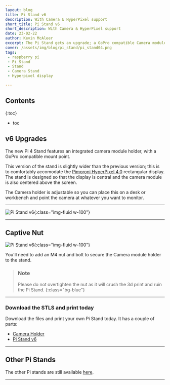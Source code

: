 ```yaml
---
layout: blog
title: Pi Stand v6
description: With Camera & HyperPixel support
short_title: Pi Stand v6
short_description: With Camera & HyperPixel support
date: 23-02-22
author: Kevin McAleer
excerpt: The Pi Stand gets an upgrade; a GoPro compatible Camera module and Hyperpixel 4.0 display
cover: /assets/img/blog/pi_stand/pi_stand04.png
tags: 
 - raspberry pi
 - Pi Stand
 - Stand
 - Camera Stand
 - Hyperpixel display

---
```


## Contents

{:toc}
* toc

## v6 Upgrades

The new Pi 4 Stand features an integrated camera module holder, with a GoPro compatible mount point.

This version of the stand is slightly wider than the previous version; this is to comfortably accomodate the [Pimoroni HyperPixel 4.0](https://shop.pimoroni.com/products/hyperpixel-4?gclid=CjwKCAiAl9efBhAkEiwA4Toriisspu557V1cQ1dCyQq79vYMjO85RwiaCtif8435TQw_NoLyDcKrGxoCun0QAvD_BwE) rectangular display. The stand is designed so that the display is central and the camera module is also centered above the screen.

The Camera holder is adjustable so you can place this on a desk or workbench and point the camera at whatever you want to monitor.

---

![Pi Stand v6](/assets/img/blog/pi_stand/pi_stand_v6.png){:class="img-fluid w-100"}

---

## Captive Nut

![Pi Stand v6](/assets/img/blog/pi_stand/pi_stand03.jpg){:class="img-fluid w-100"}

You'll need to add an M4 nut and bolt to secure the Camera module holder to the stand.

> ### Note
>
> Please do not overtighten the nut as it will crush the 3d print and ruin the Pi Stand.
{:class="bg-blue"}

---

### Download the STLS and print today

Download the files and print your own Pi Stand today. It has a couple of parts:

* [Camera Holder](/assets/stl/pi_stand/camera_holder.stl)
* [Pi Stand v6](/assets/stl/pi_stand/pi_stand_v6.stl)

---

## Other Pi Stands

The other Pi stands are still available [here](/blog/pistands).

---
